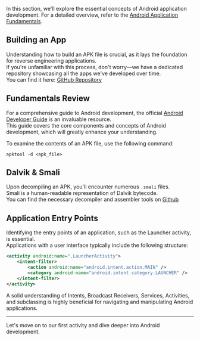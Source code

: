 In this section, we'll explore the essential concepts of Android application development. For a detailed overview, refer to the [Android Application Fundamentals](https://www.ragingrock.com/AndroidAppRE/app_fundamentals.html).

## Building an App
Understanding how to build an APK file is crucial, as it lays the foundation for reverse engineering applications.  
If you're unfamiliar with this process, don't worry—we have a dedicated repository showcasing all the apps we've developed over time.  
You can find it here: [GitHub Repository](https://github.com/sam-mg/JD-S4nd_B0x)

## Fundamentals Review
For a comprehensive guide to Android development, the official [Android Developer Guide](https://developer.android.com/guide/components/fundamentals) is an invaluable resource.  
This guide covers the core components and concepts of Android development, which will greatly enhance your understanding.

To examine the contents of an APK file, use the following command:
```shell
apktool -d <apk_file>
```
## Dalvik & Smali
Upon decompiling an APK, you'll encounter numerous `.smali` files.  
Smali is a human-readable representation of Dalvik bytecode.  
You can find the necessary decompiler and assembler tools on [Github](https://github.com/JesusFreke/smali/wiki)

## Application Entry Points
Identifying the entry points of an application, such as the Launcher activity, is essential.  
Applications with a user interface typically include the following structure:
```xml
<activity android:name=".LauncherActivity">
	<intent-filter>
    	<action android:name="android.intent.action.MAIN" />
        <category android:name="android.intent.category.LAUNCHER" />
    </intent-filter>
</activity>
```
A solid understanding of Intents, Broadcast Receivers, Services, Activities, and subclassing is highly beneficial for navigating and manipulating Android applications.

---
Let's move on to our first activity and dive deeper into Android development.
